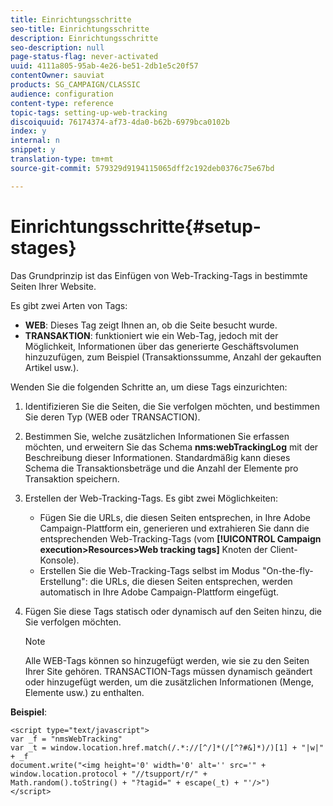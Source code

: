 ```yaml
---
title: Einrichtungsschritte
seo-title: Einrichtungsschritte
description: Einrichtungsschritte
seo-description: null
page-status-flag: never-activated
uuid: 4111a805-95ab-4e26-be51-2db1e5c20f57
contentOwner: sauviat
products: SG_CAMPAIGN/CLASSIC
audience: configuration
content-type: reference
topic-tags: setting-up-web-tracking
discoiquuid: 76174374-af73-4da0-b62b-6979bca0102b
index: y
internal: n
snippet: y
translation-type: tm+mt
source-git-commit: 579329d9194115065dff2c192deb0376c75e67bd

---
```



# Einrichtungsschritte{#setup-stages}

Das Grundprinzip ist das Einfügen von Web-Tracking-Tags in bestimmte Seiten Ihrer Website.

Es gibt zwei Arten von Tags:

* **WEB**: Dieses Tag zeigt Ihnen an, ob die Seite besucht wurde.
* **TRANSAKTION**: funktioniert wie ein Web-Tag, jedoch mit der Möglichkeit, Informationen über das generierte Geschäftsvolumen hinzuzufügen, zum Beispiel (Transaktionssumme, Anzahl der gekauften Artikel usw.).

Wenden Sie die folgenden Schritte an, um diese Tags einzurichten:

1. Identifizieren Sie die Seiten, die Sie verfolgen möchten, und bestimmen Sie deren Typ (WEB oder TRANSACTION).
1. Bestimmen Sie, welche zusätzlichen Informationen Sie erfassen möchten, und erweitern Sie das Schema **nms:webTrackingLog** mit der Beschreibung dieser Informationen. Standardmäßig kann dieses Schema die Transaktionsbeträge und die Anzahl der Elemente pro Transaktion speichern.
1. Erstellen der Web-Tracking-Tags. Es gibt zwei Möglichkeiten:

   * Fügen Sie die URLs, die diesen Seiten entsprechen, in Ihre Adobe Campaign-Plattform ein, generieren und extrahieren Sie dann die entsprechenden Web-Tracking-Tags (vom **[!UICONTROL Campaign execution>Resources>Web tracking tags]** Knoten der Client-Konsole).
   * Erstellen Sie die Web-Tracking-Tags selbst im Modus &quot;On-the-fly-Erstellung&quot;: die URLs, die diesen Seiten entsprechen, werden automatisch in Ihre Adobe Campaign-Plattform eingefügt.

1. Fügen Sie diese Tags statisch oder dynamisch auf den Seiten hinzu, die Sie verfolgen möchten.

   >[!NOTE]
   >
   >Alle WEB-Tags können so hinzugefügt werden, wie sie zu den Seiten Ihrer Site gehören. TRANSACTION-Tags müssen dynamisch geändert oder hinzugefügt werden, um die zusätzlichen Informationen (Menge, Elemente usw.) zu enthalten.

**Beispiel**:

```
<script type="text/javascript">
var _f = "nmsWebTracking"
var _t = window.location.href.match(/.*://[^/]*(/[^?#&]*)/)[1] + "|w|" + _f
document.write("<img height='0' width='0' alt='' src='" +
window.location.protocol + "//tsupport/r/" +
Math.random().toString() + "?tagid=" + escape(_t) + "'/>")
</script>
```

